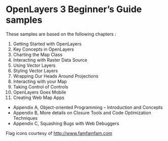 # OpenLayers 3 Beginner’s Guide samples

These samples are based on the following chapters :

1. Getting Started with OpenLayers
2. Key Concepts in OpenLayers
3. Charting the Map Class
4. Interacting with Raster Data Source
5. Using Vector Layers
6. Styling Vector Layers
7. Wrapping Our Heads Around Projections
8. Interacting with your Map
9. Taking Control of Controls
10. OpenLayers Goes Mobile
11. Creating Web Map Apps

* Appendix A, Object-oriented Programming – Introduction and Concepts
* Appendix B, More details on Closure Tools and Code Optimization Techniques
* Appendix C, Squashing Bugs with Web Debuggers

Flag icons courtesy of http://www.famfamfam.com